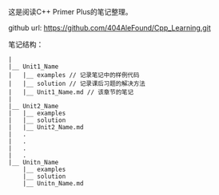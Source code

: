 这是阅读C++ Primer Plus的笔记整理。

github url: https://github.com/404AleFound/Cpp_Learning.git

笔记结构：

```
|
|__ Unit1_Name
|   |__ examples // 记录笔记中的样例代码
|   |__ solution // 记录课后习题的解决方法
|   |__ Unit1_Name.md // 该章节的笔记
|
|__ Unit2_Name
|   |__ examples
|   |__ solution
|   |__ Unit2_Name.md
|	.
|	.
|	.
|	.
|__ Unitn_Name
    |__ examples
    |__ solution
    |__ Unitn_Name.md
```

